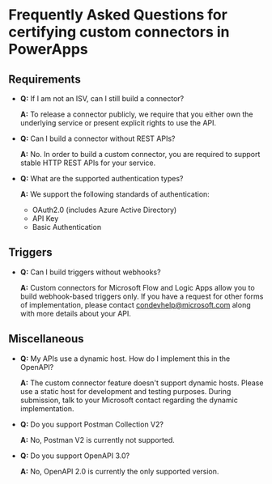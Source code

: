 <properties
    pageTitle="Frequently Asked Questions for certifying custom connectors | Microsoft PowerApps"
    description="Find answers to questions about requirements, triggers, and other areas."
    services=""
    suite="powerapps"
    documentationCenter="na"
    authors="asavaritayal"
    manager="anneta"
    editor=""
    tags=""/>

<tags
   ms.service="powerapps"
   ms.devlang="na"
   ms.topic="article"
   ms.tgt_pltfrm="na"
   ms.workload="na"
   ms.date="05/06/2017"
   ms.author="astay"/>

# Frequently Asked Questions for certifying custom connectors in PowerApps


## Requirements

- **Q:** If I am not an ISV, can I still build a connector?

  **A:** To release a connector publicly, we require that you either own the underlying service or present explicit rights to use the API.


- **Q:** Can I build a connector without REST APIs?

  **A:** No. In order to build a custom connector, you are required to support stable HTTP REST APIs for your service.


- **Q:** What are the supported authentication types?

  **A:** We support the following standards of authentication:

  - OAuth2.0 (includes Azure Active Directory)
  - API Key
  - Basic Authentication


## Triggers

- **Q:** Can I build triggers without webhooks? 

  **A:** Custom connectors for Microsoft Flow and Logic Apps allow you to build webhook-based triggers only. If you have a request for other forms of implementation, please contact [condevhelp@microsoft.com](mailto:condevhelp@microsoft.com) along with more details about your API.


## Miscellaneous

- **Q:** My APIs use a dynamic host. How do I implement this in the OpenAPI?

  **A:** The custom connector feature doesn't support dynamic hosts. Please use a static host for development and testing purposes. During submission, talk to your Microsoft contact regarding the dynamic implementation.


- **Q:** Do you support Postman Collection V2?

  **A:** No, Postman V2 is currently not supported.


- **Q:** Do you support OpenAPI 3.0?

  **A:** No, OpenAPI 2.0 is currently the only supported version.